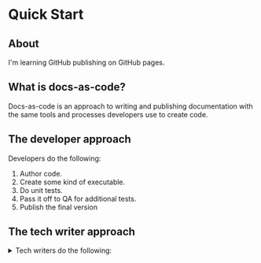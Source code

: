 # Quick Start

## About
I'm learning GitHub publishing on GitHub pages.

## What is docs-as-code?
Docs-as-code is an approach to writing and publishing documentation with the same tools and processes developers use to create code. 

## The developer approach

Developers do the following:
1. Author code.
2. Create some kind of executable.
3. Do unit tests.
4. Pass it off to QA for additional tests.
5. Publish the final version

## The tech writer approach

<details>
  <summary>Tech writers do the following:</summary>
  1. Author documentation and store it in a version control system. 

    _Over the last few years I've been using GitHub._
  
 2. Use some kind of static site generator (SSG) to generate HTML output. 
 3. FTP to a documentation site. The content could be hosted on your company's site or hosting provider such as Amazon.

 </details>

